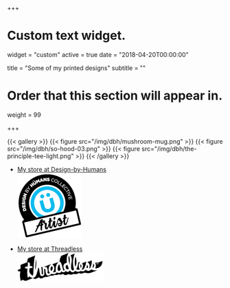 +++
# Custom text widget.
widget = "custom"
active = true
date = "2018-04-20T00:00:00"

title = "Some of my printed designs"
subtitle = ""

# Order that this section will appear in.
weight = 99

+++

{{< gallery >}}
  {{< figure src="/img/dbh/mushroom-mug.png" >}}
  {{< figure src="/img/dbh/so-hood-03.png" >}}
  {{< figure src="/img/dbh/the-principle-tee-light.png" >}}
{{< /gallery >}}

- [My store at Design-by-Humans](https://www.designbyhumans.com/shop/chhh/)  
  <a href="https://www.designbyhumans.com/shop/chhh/"><img src="img/dbh/dbh-logo-blue-flat-150.png" alt="My store at Design-by-Humans" width=150/></a>

- [My store at Threadless](https://chhh.threadless.com/)  
  <a href="https://chhh.threadless.com/"><img src="img/threadless/threadless-logo.png" alt="My store at Threadless.com" width=200/></a>
